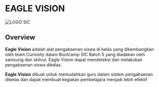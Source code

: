 # EAGLE VISION
![LOGO SIC](https://github.com/user-attachments/assets/41dbdc34-f64b-40e5-a9dc-d006c0cd8dcc)
## Overview
  **Eagle Vision** adalah alat pengabsenan siswa di kelas yang dikembangkan oleh team Curiosity dalam Bootcamp SIC Batch 5 yang diadakan oleh samsung dan skilvul. Eagle Vision dapat mendeteksi dan melakukan pengabsenan siswa dikelas.
 
  **Eagle Vision** dibuat untuk memudahkan guru dalam sistem pengabsenan dikelas dan dapat membuat kegiatan pembelajara menjadi lebih efektif 


